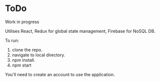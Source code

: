 # ToDo

Work in progress

Utilises React, Redux for global state management, Firebase for NoSQL DB.

To run:

1. clone the repo.
2. navigate to local directory.
3. npm install.
4. npm start

You'll need to create an account to use the application.
